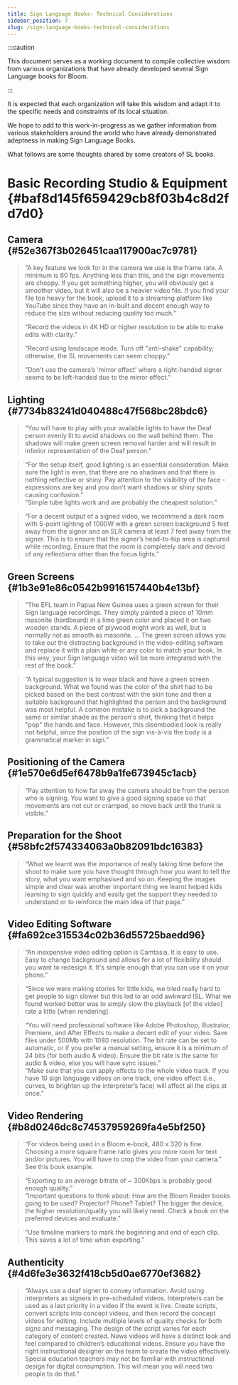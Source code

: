 ```yaml
---
title: Sign Language Books- Technical Considerations
sidebar_position: 7
slug: /sign-language-books-technical-considerations
---
```




:::caution

This document serves as a working document to compile collective wisdom from various organizations that have already developed several Sign Language books for Bloom.

:::




It is expected that each organization will take this wisdom and adapt it to the specific needs and constraints of its local situation.


We hope to add to this work-in-progress as we gather information from various stakeholders around the world who have already demonstrated adeptness in making Sign Language Books.


What follows are some thoughts shared by some creators of SL books.


# Basic Recording Studio & Equipment {#baf8d145f659429cb8f03b4c8d2fd7d0}


## Camera {#52e367f3b026451caa117900ac7c9781}


> “A key feature we look for in the camera we use is the frame rate. A minimum is 60 fps. Anything less than this, and the sign movements are choppy. If you get something higher, you will obviously get a smoother video, but it will also be a heavier video file. If you find your file too heavy for the book, upload it to a streaming platform like YouTube since they have an in-built and decent enough way to reduce the size without reducing quality too much.”  
>   
> “Record the videos in 4K HD or higher resolution to be able to make edits with clarity.”  
>   
> ”Record using landscape mode. Turn off "anti-shake" capability; otherwise, the SL movements can seem choppy.”  
>   
> ”Don't use the camera’s ‘mirror effect’ where a right-handed signer seems to be left-handed due to the mirror effect.”


## Lighting {#7734b83241d040488c47f568bc28bdc6}


> “You will have to play with your available lights to have the Deaf person evenly lit to avoid shadows on the wall behind them. The shadows will make green screen removal harder and will result in inferior representation of the Deaf person.”


> “For the setup itself, good lighting is an essential consideration. Make sure the light is even, that there are no shadows and that there is nothing reflective or shiny. Pay attention to the visibility of the face - expressions are key and you don't want shadows or shiny spots causing confusion.”  
> “Simple tube lights work and are probably the cheapest solution.”


> “For a decent output of a signed video, we recommend a dark room with 5-point lighting of 1000W with a green screen background 5 feet away from the signer and an SLR camera at least 7 feet away from the signer. This is to ensure that the signer’s head-to-hip area is captured while recording. Ensure that the room is completely dark and devoid of any reflections other than the focus lights.”


## Green Screens {#1b3e91e86c0542b9916157440b4e13bf}


> “The EFL team in Papua New Guinea uses a green screen for their Sign language recordings. They simply painted a piece of 10mm masonite (hardboard) in a lime green color and placed it on two wooden stands. A piece of plywood might work as well, but is normally not as smooth as masonite. … The green screen allows you to take out the distracting background in the video-editing software and replace it with a plain white or any color to match your book. In this way, your Sign language video will be more integrated with the rest of the book.”


> “A typical suggestion is to wear black and have a green screen background. What we found was the color of the shirt had to be picked based on the best contrast with the skin tone and then a suitable background that highlighted the person and the background was most helpful. A common mistake is to pick a background the same or similar shade as the person's shirt, thinking that it helps "pop" the hands and face. However, this disembodied look is really not helpful, since the position of the sign vis-à-vis the body is a grammatical marker in sign.”


## Positioning of the Camera {#1e570e6d5ef6478b9a1fe673945c1acb}


> “Pay attention to how far away the camera should be from the person who is signing.  You want to give a good signing space so that movements are not cut or cramped, so move back until the trunk is visible.”


## Preparation for the Shoot {#58bfc2f574334063a0b82091bdc16383}


> “What we learnt was the importance of really taking time before the shoot to make sure you have thought through how you want to tell the story, what you want emphasised and so on. Keeping the images simple and clear was another important thing we learnt helped kids learning to sign quickly and easily get the support they needed to understand or to reinforce the main idea of that page.”


## Video Editing Software {#fa692ce315534c02b36d55725baedd96}


> “An inexpensive video editing option is Camtasia. It is easy to use. Easy to change background and allows for a lot of flexibility should you want to redesign it. It's simple enough that you can use it on your phone.”


> “Since we were making stories for little kids, we tried really hard to get people to sign slower but this led to an odd awkward ISL. What we found worked better was to simply slow the playback [of the video] rate a little [when rendering].


> “You will need professional software like Adobe Photoshop, Illustrator, Premiere, and After Effects to make a decent edit of your video.  Save files under 500Mb with 1080 resolution. The bit rate can be set to automatic, or if you prefer a manual setting, ensure it is a minimum of 24 bits (for both audio & video). Ensure the bit rate is the same for audio & video, else you will have sync issues.”  
> “Make sure that you can apply effects to the whole video track. If you have 10 sign language videos on one track, one video effect (i.e., curves, to brighten up the interpreter’s face) will affect all the clips at once.”


## Video Rendering {#b8d0246dc8c74537959269fa4e5bf250}


> “For videos being used in a Bloom e-book, 480 x 320 is fine. Choosing a more square frame ratio gives you more room for text and/or pictures. You will have to crop the video from your camera.” See this book example.


> “Exporting to an average bitrate of ~ 300Kbps is probably good enough quality.”  
> “Important questions to think about: How are the Bloom Reader books going to be used? Projector? Phone? Tablet? The bigger the device, the higher resolution/quality you will likely need. Check a book on the preferred devices and evaluate.”


> “Use timeline markers to mark the beginning and end of each clip. This saves a lot of time when exporting.”


## Authenticity {#4d6fe3e3632f418cb5d0ae6770ef3682}


> “Always use a deaf signer to convey information. Avoid using interpreters as signers in pre-scheduled videos. Interpreters can be used as a last priority in a video if the event is live. Create scripts, convert scripts into concept videos, and then record the concept videos for editing. Include multiple levels of quality checks for both signs and messaging. The design of the script varies for each category of content created. News videos will have a distinct look and feel compared to children’s educational videos. Ensure you have the right instructional designer on the team to create the video effectively. Special education teachers may not be familiar with instructional design for digital consumption. This will mean you will need two people to do that.”

